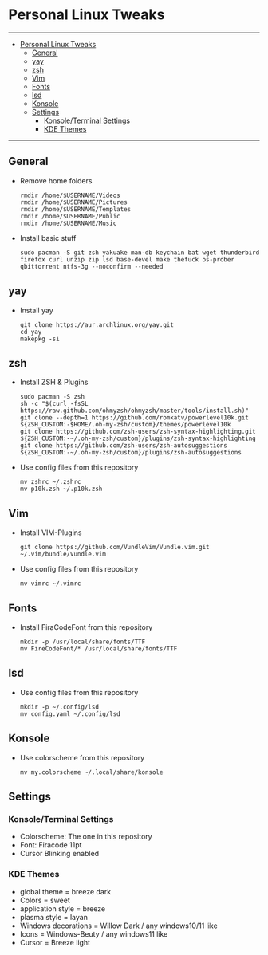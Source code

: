 # Personal Linux Tweaks

---
- [Personal Linux Tweaks](#personal-linux-tweaks)
  - [General](#general)
  - [yay](#yay)
  - [zsh](#zsh)
  - [Vim](#vim)
  - [Fonts](#fonts)
  - [lsd](#lsd)
  - [Konsole](#konsole)
  - [Settings](#settings)
    - [Konsole/Terminal Settings](#konsoleterminal-settings)
    - [KDE Themes](#kde-themes)
---

## General

- Remove home folders
    ```
    rmdir /home/$USERNAME/Videos
    rmdir /home/$USERNAME/Pictures
    rmdir /home/$USERNAME/Templates
    rmdir /home/$USERNAME/Public
    rmdir /home/$USERNAME/Music
    ```
- Install basic stuff
    ```
    sudo pacman -S git zsh yakuake man-db keychain bat wget thunderbird firefox curl unzip zip lsd base-devel make thefuck os-prober qbittorrent ntfs-3g --noconfirm --needed
    ```

## yay

- Install yay
    ```
    git clone https://aur.archlinux.org/yay.git
    cd yay
    makepkg -si
    ```

## zsh

- Install ZSH & Plugins
    ```
    sudo pacman -S zsh
    sh -c "$(curl -fsSL https://raw.github.com/ohmyzsh/ohmyzsh/master/tools/install.sh)"
    git clone --depth=1 https://github.com/romkatv/powerlevel10k.git ${ZSH_CUSTOM:-$HOME/.oh-my-zsh/custom}/themes/powerlevel10k
    git clone https://github.com/zsh-users/zsh-syntax-highlighting.git ${ZSH_CUSTOM:-~/.oh-my-zsh/custom}/plugins/zsh-syntax-highlighting
    git clone https://github.com/zsh-users/zsh-autosuggestions ${ZSH_CUSTOM:-~/.oh-my-zsh/custom}/plugins/zsh-autosuggestions
    ```

- Use config files from this repository
    ```
    mv zshrc ~/.zshrc
    mv p10k.zsh ~/.p10k.zsh
    ```

## Vim

- Install VIM-Plugins
    ```
    git clone https://github.com/VundleVim/Vundle.vim.git ~/.vim/bundle/Vundle.vim
    ```
- Use config files from this repository
    ```
    mv vimrc ~/.vimrc
    ```

## Fonts

- Install FiraCodeFont from this repository
    ```
    mkdir -p /usr/local/share/fonts/TTF
    mv FireCodeFont/* /usr/local/share/fonts/TTF
    ```
## lsd

- Use config files from this repository
    ```
    mkdir -p ~/.config/lsd
    mv config.yaml ~/.config/lsd
    ```

## Konsole

- Use colorscheme from this repository
    ```
    mv my.colorscheme ~/.local/share/konsole
    ```

## Settings

### Konsole/Terminal Settings

- Colorscheme: The one in this repository
- Font: Firacode 11pt
- Cursor Blinking enabled

### KDE Themes

- global theme = breeze dark
- Colors = sweet
- application style = breeze
- plasma style = layan
- Windows decorations = Willow Dark / any windows10/11 like
- Icons = Windows-Beuty / any windows11 like
- Cursor = Breeze light
